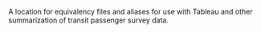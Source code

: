 A location for equivalency files and aliases for use with Tableau and other summarization of transit passenger survey data. 